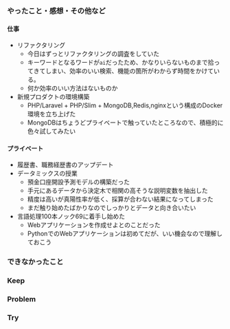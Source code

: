 ### やったこと・感想・その他など

#### 仕事

- リファクタリング
  - 今日はずっとリファクタリングの調査をしていた
  - キーワードとなるワードが`ai`だったため、かなりいらないものまで拾ってきてしまい、効率のいい検索、機能の箇所がわからず時間をかけている。
  - 何か効率のいい方法はないものか
- 新規プロダクトの環境構築
  - PHP/Laravel + PHP/Slim + MongoDB,Redis,nginxという構成のDocker環境を立ち上げた
  - MongoDBはちょうどプライベートで触っていたところなので、積極的に色々試してみたい

#### プライベート

- 履歴書、職務経歴書のアップデート
- データミックスの授業
  - 預金口座開設予測モデルの構築だった
  - 手元にあるデータから決定木で相関の高そうな説明変数を抽出した
  - 精度は高いが真陽性率が低く、採算が合わない結果になってしまった
  - まだ触り始めたばかりなのでしっかりとデータと向き合いたい
- 言語処理100本ノック69に着手し始めた
  - Webアプリケーションを作成せよとのことだった
  - PythonでのWebアプリケーションは初めてだが、いい機会なので理解しておこう

### できなかったこと


### Keep


### Problem 


### Try


